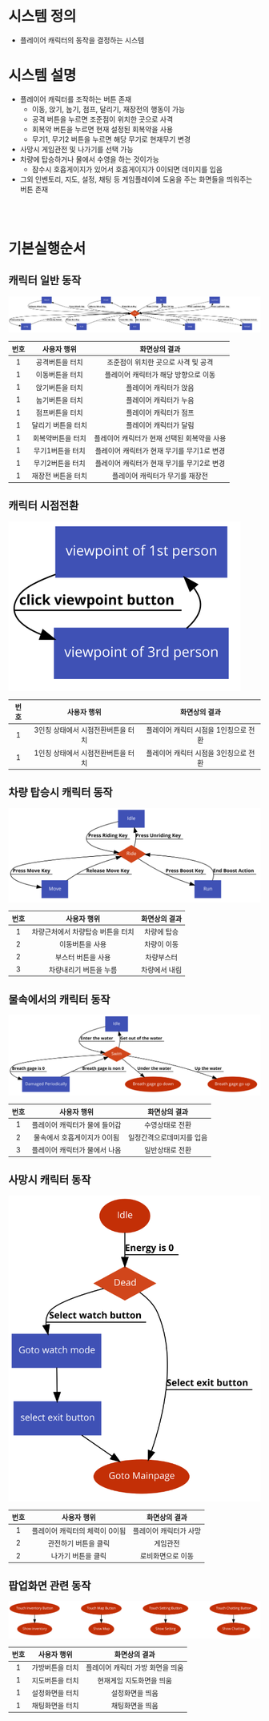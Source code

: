 # 시스템 정의
  - 플레이어 캐릭터의 동작을 결정하는 시스템
  
# 시스템 설명
  - 플레이어 캐릭터를 조작하는 버튼 존재
    - 이동, 앉기, 눕기, 점프, 달리기, 재장전의 행동이 가능
    - 공격 버튼을 누르면 조준점이 위치한 곳으로 사격
    - 회복약 버튼을 누르면 현재 설정된 회복약을 사용
    - 무기1, 무기2 버튼을 누르면 해당 무기로 현재무기 변경
  - 사망시 게임관전 및 나가기를 선택 가능
  - 차량에 탑승하거나 물에서 수영을 하는 것이가능
    - 잠수시 호흡게이지가 있어서 호흡게이지가 0이되면 데미지를 입음
  - 그외 인벤토리, 지도, 설정, 채팅 등 게임플레이에 도움을 주는 화면들을 띄워주는 버튼 존재
  
<br>
<br>


# 기본실행순서
## 캐릭터 일반 동작
![NoImage](./Resource/system03_01.png)

번호 | 사용자 행위 | 화면상의 결과
:-------: | :-------: | :-------:
1 | 공격버튼을 터치 | 조준점이 위치한 곳으로 사격 및 공격
1 | 이동버튼을 터치 | 플레이어 캐릭터가 해당 방향으로 이동
1 | 앉기버튼을 터치 | 플레이어 캐릭터가 앉음
1 | 눕기버튼을 터치 | 플레이어 캐릭터가 누음
1 | 점프버튼을 터치 | 플레이어 캐릭터가 점프
1 | 달리기 버튼을 터치 | 플레이어 캐릭터가 달림
1 | 회복약버튼을 터치 | 플레이어 캐릭터가 현재 선택된 회복약을 사용
1 | 무기1버튼을 터치 | 플레이어 캐릭터가 현재 무기를 무기1로 변경
1 | 무기2버튼을 터치 | 플레이어 캐릭터가 현재 무기를 무기2로 변경
1 | 재장전 버튼을 터치 | 플레이어 캐릭터가 무기를 재장전



## 캐릭터 시점전환
![NoImage](./Resource/system03_02.png)

번호 | 사용자 행위 | 화면상의 결과
:-------: | :-------: | :-------:
1 | 3인칭 상태에서 시점전환버튼을 터치 | 플레이어 캐릭터 시점을 1인칭으로 전환
1 | 1인칭 상태에서 시점전환버튼을 터치 | 플레이어 캐릭터 시점을 3인칭으로 전환



## 차량 탑승시 캐릭터 동작
![NoImage](./Resource/system03_03.png)

번호 | 사용자 행위 | 화면상의 결과
:-------: | :-------: | :-------:
1 | 차량근처에서 차량탑승 버튼을 터치 | 차량에 탑승
2 | 이동버튼을 사용 | 차량이 이동
2 | 부스터 버튼을 사용 | 차량부스터
3 | 차량내리기 버튼을 누름 | 차량에서 내림


## 물속에서의 캐릭터 동작
![NoImage](./Resource/system03_04.png)

번호 | 사용자 행위 | 화면상의 결과
:-------: | :-------: | :-------:
1 | 플레이어 캐릭터가 물에 들어감 | 수영상태로 전환
2 | 물속에서 호흡게이지가 0이됨 | 일정간격으로데미지를 입음
3 | 플레이어 캐릭터가 물에서 나옴 | 일반상태로 전환

## 사망시 캐릭터 동작
![NoImage](./Resource/system03_05.png)

번호 | 사용자 행위 | 화면상의 결과
:-------: | :-------: | :-------:
1 | 플레이어 캐릭터의 체력이 0이됨 | 플레이어 캐릭터가 사망
2 | 관전하기 버튼을 클릭 | 게임관전
2 | 나가기 버튼을 클릭 | 로비화면으로 이동


## 팝업화면 관련 동작
![NoImage](./Resource/system03_06.png)

번호 | 사용자 행위 | 화면상의 결과
:-------: | :-------: | :-------:
1 | 가방버튼을 터치 | 플레이어 캐릭터 가방 화면을 띄움
1 | 지도버튼을 터치 | 현재게임 지도화면을 띄움
1 | 설정화면을 터치 | 설정화면을 띄움
1 | 채팅화면을 터치 | 채팅화면을 띄움

<br>
<br>